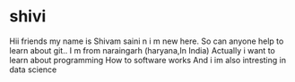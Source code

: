 # shivi

Hii friends my name is Shivam saini n i m new here. 
So can anyone help to learn about git..
I m from naraingarh (haryana,In India)
Actually i want to learn about programming 
How to software works 
And i im also intresting in data science 
